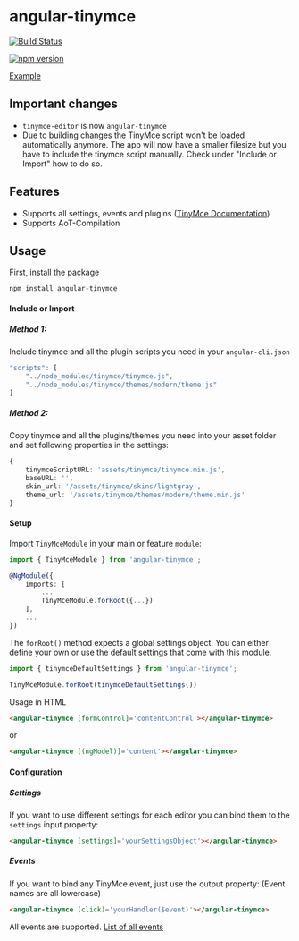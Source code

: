 # angular-tinymce

[![Build Status](https://travis-ci.org/stewieoO/angular-tinymce.svg?branch=master)](https://travis-ci.org/stewieoO/angular-tinymce)

[![npm version](https://badge.fury.io/js/angular-tinymce.svg)](https://badge.fury.io/js/angular-tinymce)

[Example](https://stewieoO.github.io/angular-tinymce/)

## Important changes

- `tinymce-editor` is now `angular-tinymce`
- Due to building changes the TinyMce script won't be loaded automatically anymore. The app will now have a smaller filesize but you have to include the tinymce script manually. Check under "Include or Import" how to do so.

## Features

- Supports all settings, events and plugins ([TinyMce Documentation](https://www.tinymce.com/docs/configure/integration-and-setup/))
- Supports AoT-Compilation

## Usage

First, install the package
```
npm install angular-tinymce
```
#### Include or Import

##### Method 1:

Include tinymce and all the plugin scripts you need in your `angular-cli.json`

```javascript
"scripts": [
    "../node_modules/tinymce/tinymce.js",
    "../node_modules/tinymce/themes/modern/theme.js"
]
```

##### Method 2:

Copy tinymce and all the plugins/themes you need into your asset folder and set following properties in the settings:

```typescript
{
    tinymceScriptURL: 'assets/tinymce/tinymce.min.js',
    baseURL: '',
    skin_url: '/assets/tinymce/skins/lightgray',
    theme_url: '/assets/tinymce/themes/modern/theme.min.js'
}
```

#### Setup
Import `TinyMceModule` in your main or feature `module`:

```typescript
import { TinyMceModule } from 'angular-tinymce';

@NgModule({
	imports: [
		...
		TinyMceModule.forRoot({...})
	],
	...
})
```

The `forRoot()` method expects a global settings object. You can either define your own or use the default settings that come with this module.
```typescript
import { tinymceDefaultSettings } from 'angular-tinymce';

TinyMceModule.forRoot(tinymceDefaultSettings())
```

Usage in HTML
```html
<angular-tinymce [formControl]='contentControl'></angular-tinymce>
```
or
```html
<angular-tinymce [(ngModel)]='content'></angular-tinymce>
```

#### Configuration

##### Settings
If you want to use different settings for each editor you can bind them to the `settings` input property:

```html
<angular-tinymce [settings]='yourSettingsObject'></angular-tinymce>
```

##### Events
If you want to bind any TinyMce event, just use the output property:
(Event names are all lowercase)
```html
<angular-tinymce (click)='yourHandler($event)'></angular-tinymce>
```
All events are supported.
[List of all events](https://www.tinymce.com/docs/advanced/events/)
